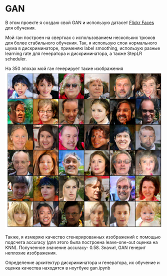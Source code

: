 # GAN

В этом проекте я создаю свой GAN и использую датасет [Flickr Faces](https://www.kaggle.com/imcr00z/flickr-faces-70k-thumbnails-128x128) для обучения. 

Мой ган построен на свертках с использованием нескольких трюков для более стабильного обучения. Так, я использую слои нормального шума в дискриминаторе, применяю label smoothing, использую разные learning rate для генератора и дискриминатора, а также StepLR scheduler.  

На 350 эпохах мой ган генерирует такие изображения
![alt text](gan_result.png) 

Также, я измеряю качество сгенерированных изображений с помощью подсчета accuracy (для этого была построена leave-one-out оценка на KNN). Полученное значение accuracy- 0.58. Значит, GAN генерит неплохие изображения. 

Определение архитектур дискриминатора и генератора, их обучение и оценка качества находятся в ноутбуке gan.ipynb
